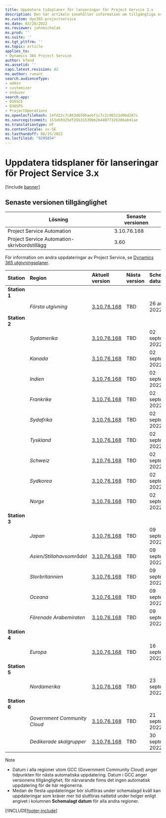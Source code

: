 ```yaml
---
title: Uppdatera tidsplaner för lanseringar för Project Service 3.x
description: Den här artikeln innehåller information om tillgängliga och kommande versioner av Dynamics 365 Project Service Automation.
ms.custom: dyn365-projectservice
ms.date: 03/28/2022
ms.reviewer: johnmichalak
ms.prod: ''
ms.suite: ''
ms.tgt_pltfrm: ''
ms.topic: article
applies_to:
- Dynamics 365 Project Service
author: kfend
ms.assetid: ''
caps.latest.revision: 42
ms.author: rumant
search.audienceType:
- admin
- customizer
- enduser
search.app:
- D365CE
- D365PS
- ProjectOperations
ms.openlocfilehash: 14fd22c7c863d650baebf1c7c2c96521d0bd207c
ms.sourcegitcommit: 153eb9325df25b31539bb2b44077326386ab41ae
ms.translationtype: HT
ms.contentlocale: sv-SE
ms.lasthandoff: 08/15/2022
ms.locfileid: "9295854"
---
```

# <a name="update-release-schedule-for-project-service-3x"></a>Uppdatera tidsplaner för lanseringar för Project Service 3.x

[!include [banner](../includes/psa-now-project-operations.md)]

## <a name="latest-version-availability"></a>Senaste versionen tillgänglighet

| Lösning  | Senaste versionen |
|-------|----|
| Project Service Automation    | 3.10.76.168 |
| Project Service Automation-skrivbordstillägg                | 3.60          |

För information om andra uppdateringar av Project Service, se [Dynamics 365 utgivningsplaner](/dynamics365/release-plans/). 

| Station  | Region | Aktuell version | Nästa version |  Schemalagt datum
| :---   | :---   | :---   | :---   |:---   |         
|<strong>Station 1</strong> | |  |  | |
| | <i>Första utgivning</i> | [3.10.76.168](whats-new-ur-45.md) | TBD | 26 augusti 2022
|<strong>Station 2</strong> | |  |  | |
| | <i>Sydamerika</i> | [3.10.76.168](whats-new-ur-45.md) | TBD | 02 september 2022
| | <i>Kanada</i> | [3.10.76.168](whats-new-ur-45.md) | TBD | 02 september 2022
| | <i>Indien</i> | [3.10.76.168](whats-new-ur-45.md) | TBD | 02 september 2022
| | <i>Frankrike</i> | [3.10.76.168](whats-new-ur-45.md) | TBD | 02 september 2022
| | <i>Sydafrika</i> | [3.10.76.168](whats-new-ur-45.md) | TBD | 02 september 2022
| | <i>Tyskland</i> | [3.10.76.168](whats-new-ur-45.md) | TBD | 02 september 2022
| | <i>Schweiz</i> | [3.10.76.168](whats-new-ur-45.md) | TBD | 02 september 2022
| | <i>Sydkorea</i> | [3.10.76.168](whats-new-ur-45.md) | TBD | 02 september 2022
| | <i>Norge</i> | [3.10.76.168](whats-new-ur-45.md) | TBD | 02 september 2022
|<strong>Station 3</strong> | |  |  | |
| | <i>Japan</i> | [3.10.76.168](whats-new-ur-45.md) | TBD | 09 september 2022
| | <i>Asien/Stillahavsområdet</i> | [3.10.76.168](whats-new-ur-45.md) | TBD | 09 september 2022
| | <i>Storbritannien</i> | [3.10.76.168](whats-new-ur-45.md) | TBD | 09 september 2022
| | <i>Oceana</i> | [3.10.76.168](whats-new-ur-45.md) | TBD | 09 september 2022
| | <i>Förenade Arabemiraten</i> | [3.10.76.168](whats-new-ur-45.md) | TBD | 09 september 2022
|<strong>Station 4</strong> | |  |  | |
| | <i>Europa</i> | [3.10.76.168](whats-new-ur-45.md) | TBD | 16 september 2022
|<strong>Station 5</strong> | |  |  | |
| | <i>Nordamerika</i> | [3.10.76.168](whats-new-ur-45.md) | TBD | 23 september 2022
|<strong>Station 6</strong> | |  |  | |
| | <i>Government Community Cloud</i> | [3.10.76.168](whats-new-ur-45.md) | TBD | 21 september 2022
| | <i>Dedikerade skalgrupper</i> | [3.10.76.168](whats-new-ur-45.md) | TBD | 30 september 2022




>[!Note]
> - Datum i alla regioner utom GCC (Government Community Cloud) anger tidpunkten för nästa automatiska uppdatering. Datum i GCC anger versionens tillgänglighet; för närvarande finns det ingen automatisk uppdatering för de här regionerna.
> - Medan de flesta uppdateringar bör slutföras under schemalagd kväll kan uppdateringar som kräver mer tid slutföras nattetid under helger enligt angivet i kolumnen **Schemalagt datum** för alla andra regioner.


[!INCLUDE[footer-include](../includes/footer-banner.md)]
